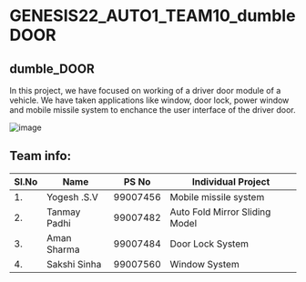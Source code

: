 # GENESIS22_AUTO1_TEAM10_dumbleDOOR

## dumble_DOOR

In this project,  we have focused on working of a driver door module of a vehicle. We have taken applications like window, door lock, power window and mobile missile system to enchance the user interface of the driver door. 

![image](https://user-images.githubusercontent.com/98824269/163941823-6534f6c3-23e7-470a-9e53-9c608c5600bc.png)


## Team info:

|Sl.No|     Name         |PS No      | Individual Project                              |            
| --- | ---------------- | :-------: | ---------------------------------------------- |  
| 1. | Yogesh .S.V       | 99007456 |    Mobile missile system                         |                    
| 2. | Tanmay Padhi | 99007482 |Auto Fold Mirror Sliding Model|  
| 3. | Aman Sharma       | 99007484 |  Door Lock System        |   
| 4. | Sakshi Sinha   | 99007560 |      Window System                           |  
